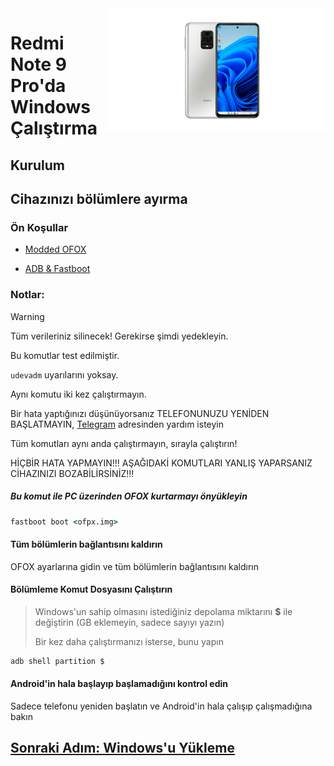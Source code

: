   <img align="right" src="https://github.com/Rubanoxd/Port-Windows-11-redmi-note-9_pro/blob/main/Miatoll.png" width="350" alt="Redmi Note 9 Pro Üzerinde Windows 11 Çalıştırma">


# Redmi Note 9 Pro'da Windows Çalıştırma

## Kurulum

## Cihazınızı bölümlere ayırma

### Ön Koşullar

- [Modded OFOX](https://github.com/Rubanoxd/Port-Windows-11-redmi-note-9_pro/releases/tag/modded-ofox)

- [ADB & Fastboot](https://developer.android.com/studio/releases/platform-tools)

### Notlar:
> [!Warning]
> Tüm verileriniz silinecek! Gerekirse şimdi yedekleyin.
>
> Bu komutlar test edilmiştir.
>
> `udevadm` uyarılarını yoksay.
>
> Aynı komutu iki kez çalıştırmayın.
>
> Bir hata yaptığınızı düşünüyorsanız TELEFONUNUZU YENİDEN BAŞLATMAYIN, [Telegram](https://t.me/+ZZQCSx2n6Pk1M2Y9) adresinden yardım isteyin
>
> Tüm komutları aynı anda çalıştırmayın, sırayla çalıştırın!
>
> HİÇBİR HATA YAPMAYIN!!! AŞAĞIDAKİ KOMUTLARI YANLIŞ YAPARSANIZ CİHAZINIZI BOZABİLİRSİNİZ!!!

##### Bu komut ile PC üzerinden OFOX kurtarmayı önyükleyin
```cmd
fastboot boot <ofpx.img>
```

#### Tüm bölümlerin bağlantısını kaldırın
OFOX ayarlarına gidin ve tüm bölümlerin bağlantısını kaldırın

#### Bölümleme Komut Dosyasını Çalıştırın
> Windows'un sahip olmasını istediğiniz depolama miktarını **$** ile değiştirin (GB eklemeyin, sadece sayıyı yazın)
> 
> Bir kez daha çalıştırmanızı isterse, bunu yapın
```sh
adb shell partition $
```


#### Android'in hala başlayıp başlamadığını kontrol edin
Sadece telefonu yeniden başlatın ve Android'in hala çalışıp çalışmadığına bakın


## [Sonraki Adım: Windows'u Yükleme](2-kurulum-tr.md)
